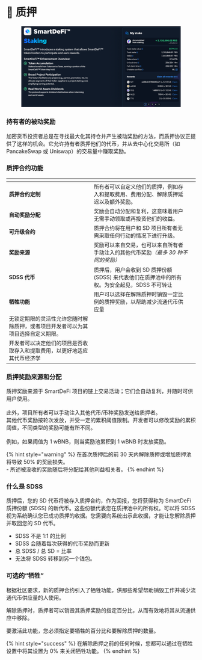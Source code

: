# 🎁 质押

<figure><img src="../../.gitbook/assets/Screenshot_18.png" alt=""><figcaption></figcaption></figure>

### 持有者的被动奖励

加密货币投资者总是在寻找最大化其持仓并产生被动奖励的方法，而质押协议正提供了这样的机会。它允许持有者质押他们的代币，并从去中心化交易所（如 PancakeSwap 或 Uniswap）的交易量中赚取奖励。

### 质押合约功能

<table data-card-size="large" data-column-title-hidden data-view="cards"><thead><tr><th></th><th></th><th data-hidden></th></tr></thead><tbody><tr><td><strong>质押合约定制</strong></td><td>所有者可以自定义他们的质押，例如存入和提取费用、费用分配、解除质押延迟以及额外奖励。</td><td></td></tr><tr><td><strong>自动奖励分配</strong></td><td>奖励会自动分配和复利，这意味着用户无需手动领取或再投资他们的收益。</td><td></td></tr><tr><td><strong>可升级合约</strong></td><td>质押合约将在用户和 SD 项目所有者无需采取任何行动的情况下进行升级。</td><td></td></tr><tr><td><strong>奖励来源</strong></td><td>奖励可以来自交易，也可以来自所有者手动注入的其他代币奖励<em>（最多 30 种不同的奖励）</em></td><td></td></tr><tr><td><strong>SDSS 代币</strong></td><td>质押后，用户会收到 SD 质押份额 (SDSS) 来代表他们在质押池中的所有权。为安全起见，SDSS 不可转让</td><td></td></tr><tr><td><strong>牺牲功能</strong></td><td>用户可以选择在解除质押时销毁一定比例的质押奖励，以帮助减少流通代币供应量</td><td></td></tr><tr><td>无锁定期限的灵活性允许您随时解除质押，或者项目开发者可以为其项目选择自定义期限。</td><td></td><td></td></tr><tr><td>开发者可以决定他们的项目是否收取存入和提取费用，以更好地适应其代币经济学</td><td></td><td></td></tr></tbody></table>

### **质押奖励来源和分配**

质押奖励来源于 SmartDeFi 项目的链上交易活动；它们会自动复利，并随时可供用户使用。\
\
此外，项目所有者可以手动注入其他代币/币种奖励发送给质押者。\
其他代币奖励按轮次发放，并受一定的累积阈值限制。开发者可以修改奖励的累积阈值，不同类型的奖励可能有所不同。\
\
例如，如果阈值为 1 wBNB，则当奖励池累积到 1 wBNB 时发放奖励。

{% hint style="warning" %}
在首次质押后的前 30 天内解除质押或增加质押池将导致 50% 的奖励损失。\
\- 所述被没收的奖励随后将分配给其他利益相关者。&#x20;
{% endhint %}

### **什么是 SDSS**

质押后，您的 SD 代币将被存入质押合约，作为回报，您将获得称为 SmartDeFi 质押份额 (SDSS) 的新代币。这些份额代表您在质押池中的所有权。可以将 SDSS 视为系统确认您已成功质押的收据。您需要向系统出示此收据，才能让您解除质押并取回您的 SD 代币。

* SDSS 不是 1:1 的比例
* SDSS 会随着每次获得的代币奖励而更新
* 总 SDSS / 总 SD = 比率
* 无法将 SDSS 转移到另一个钱包。

### 可选的“牺牲”

根据社区要求，新的质押合约引入了牺牲功能，供那些希望帮助销毁工作并减少流通代币供应量的人使用。

解除质押时，质押者可以销毁其质押奖励的指定百分比，从而有效地将其从流通供应中移除。

要激活此功能，您必须指定要牺牲的百分比和要解除质押的数量。

{% hint style="success" %}
在解除质押之前的任何时候，您都可以通过在牺牲设置中将其设置为 0% 来关闭牺牲功能。
{% endhint %}
